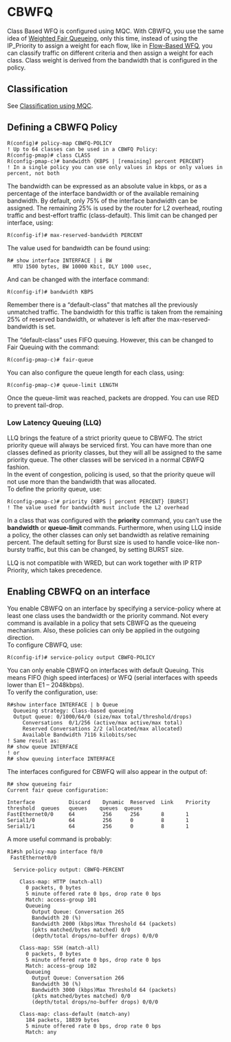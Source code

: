 # CBWFQ

Class Based WFQ is configured using MQC. With CBWFQ, you use the same idea of [Weighted Fair Queueing](https://nyquist.eu/legacy-congestion-management/#22\_Weighted\_Fair\_Queuing), only this time, instead of using the IP\_Priority to assign a weight for each flow, like in [Flow-Based WFQ](https://nyquist.eu/legacy-congestion-management/#221\_Flow-Based\_WFQ), you can classify traffic on different criteria and then assign a weight for each class. Class weight is derived from the bandwidth that is configured in the policy.

## Classification

See [Classification using MQC](../classification-and-marking.md).

## Defining a CBWFQ Policy

```
R(config)# policy-map CBWFQ-POLICY
! Up to 64 classes can be used in a CBWFQ Policy:
R(config-pmap)# class CLASS
R(config-pmap-c)# bandwidth {KBPS | [remaining] percent PERCENT} 
! In a single policy you can use only values in kbps or only values in percent, not both
```

The bandwidth can be expressed as an absolute value in kbps, or as a percentage of the interface bandwidth or of the available remaining bandwidth. By default, only 75% of the interface bandwidth can be assigned. The remaining 25% is used by the router for L2 overhead, routing traffic and best-effort traffic (class-default). This limit can be changed per interface, using:

```
R(config-if)# max-reserved-bandwidth PERCENT
```

The value used for bandwidth can be found using:

```
R# show interface INTERFACE | i BW
  MTU 1500 bytes, BW 10000 Kbit, DLY 1000 usec,
```

And can be changed with the interface command:

```
R(config-if)# bandwidth KBPS
```

Remember there is a “default-class” that matches all the previously unmatched traffic. The bandwidth for this traffic is taken from the remaining 25% of reserved bandwidth, or whatever is left after the max-reserved-bandwidth is set.

The “default-class” uses FIFO queuing. However, this can be changed to Fair Queuing with the command:

```
R(config-pmap-c)# fair-queue
```

You can also configure the queue length for each class, using:

```
R(config-pmap-c)# queue-limit LENGTH
```

Once the queue-limit was reached, packets are dropped. You can use RED to prevent tail-drop.

### Low Latency Queuing (LLQ)

LLQ brings the feature of a strict priority queue to CBWFQ. The strict priority queue will always be serviced first. You can have more than one classes defined as priority classes, but they will all be assigned to the same priority queue. The other classes will be serviced in a normal CBWFQ fashion.\
In the event of congestion, policing is used, so that the priority queue will not use more than the bandwidth that was allocated.\
To define the priority queue, use:

```
R(config-pmap-c)# priority {KBPS | percent PERCENT} [BURST]
! The value used for bandwidth must include the L2 overhead
```

In a class that was configured with the **priority** command, you can’t use the **bandwidth** or **queue-limit** commands. Furthermore, when using LLQ inside a policy, the other classes can only set bandwidth as relative remaining percent. The default setting for Burst size is used to handle voice-like non-bursty traffic, but this can be changed, by setting BURST size.

LLQ is not compatible with WRED, but can work together with IP RTP Priority, which takes precedence.

## Enabling CBWFQ on an interface

You enable CBWFQ on an interface by specifying a service-policy where at least one class uses the bandwidth or the priority command. Not every command is available in a policy that sets CBWFQ as the queueing mechanism. Also, these policies can only be applied in the outgoing direction.\
To configure CBWFQ, use:

```
R(config-if)# service-policy output CBWFQ-POLICY
```

You can only enable CBWFQ on interfaces with default Queuing. This means FIFO (high speed interfaces) or WFQ (serial interfaces with speeds lower than E1 – 2048kbps).\
To verify the configuration, use:

```
R#show interface INTERFACE | b Queue
  Queueing strategy: Class-based queueing
  Output queue: 0/1000/64/0 (size/max total/threshold/drops)
     Conversations  0/1/256 (active/max active/max total)
     Reserved Conversations 2/2 (allocated/max allocated)
     Available Bandwidth 7116 kilobits/sec
! Same result as:
R# show queue INTERFACE
! or
R# show queuing interface INTERFACE
```

The interfaces configured for CBWFQ will also appear in the output of:

```
R# show queueing fair
Current fair queue configuration:

Interface           Discard    Dynamic  Reserved  Link    Priority
threshold  queues   queues    queues  queues
FastEthernet0/0     64         256      256       8       1
Serial1/0           64         256      0         8       1
Serial1/1           64         256      0         8       1

```

A more useful command is probably:

```
R1#sh policy-map interface f0/0
 FastEthernet0/0

  Service-policy output: CBWFQ-PERCENT

    Class-map: HTTP (match-all)
      0 packets, 0 bytes
      5 minute offered rate 0 bps, drop rate 0 bps
      Match: access-group 101
      Queueing
        Output Queue: Conversation 265
        Bandwidth 20 (%)
        Bandwidth 2000 (kbps)Max Threshold 64 (packets)
        (pkts matched/bytes matched) 0/0
        (depth/total drops/no-buffer drops) 0/0/0

    Class-map: SSH (match-all)
      0 packets, 0 bytes
      5 minute offered rate 0 bps, drop rate 0 bps
      Match: access-group 102
      Queueing
        Output Queue: Conversation 266
        Bandwidth 30 (%)
        Bandwidth 3000 (kbps)Max Threshold 64 (packets)
        (pkts matched/bytes matched) 0/0
        (depth/total drops/no-buffer drops) 0/0/0

    Class-map: class-default (match-any)
      184 packets, 18839 bytes
      5 minute offered rate 0 bps, drop rate 0 bps
      Match: any
```
